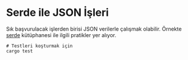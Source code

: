 # Serde ile JSON İşleri

Sık başvurulacak işlerden birisi JSON verilerle çalışmak olabilir. Örnekte [serde](https://serde.rs/) kütüphanesi ile ilgili pratikler yer alıyor.

```shell
# Testleri koşturmak için
cargo test
```